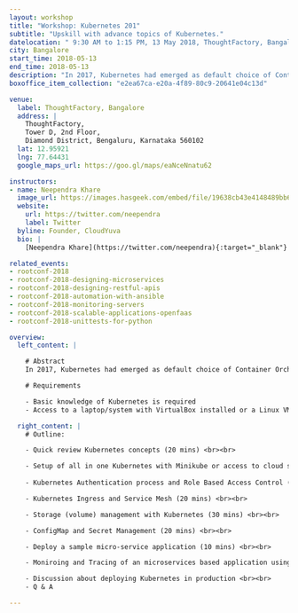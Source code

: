 ```yaml
---
layout: workshop
title: "Workshop: Kubernetes 201"
subtitle: "Upskill with advance topics of Kubernetes."
datelocation: " 9:30 AM to 1:15 PM, 13 May 2018, ThoughtFactory, Bangalore"
city: Bangalore
start_time: 2018-05-13
end_time: 2018-05-13
description: "In 2017, Kubernetes had emerged as default choice of Container Orchestration. This workshop will look at some of the advance topics of Kubernetes like RBAC, Ingress, Storage management, Monitoring etc. "
boxoffice_item_collection: "e2ea67ca-e20a-4f89-80c9-20641e04c13d"

venue:
  label: ThoughtFactory, Bangalore
  address: |
    ThoughtFactory,
    Tower D, 2nd Floor,
    Diamond District, Bengaluru, Karnataka 560102
  lat: 12.95921
  lng: 77.64431
  google_maps_url: https://goo.gl/maps/eaNceNnatu62

instructors:
- name: Neependra Khare
  image_url: https://images.hasgeek.com/embed/file/19638cb43e4148489bb63fcaa3065836
  website: 
    url: https://twitter.com/neependra
    label: Twitter
  byline: Founder, CloudYuva
  bio: |
    [Neependra Khare](https://twitter.com/neependra){:target="_blank"} is Founder and Principal Consultant at [CloudYuga](www.cloudyuga.guru){:target="_blank"}. CloudYuga provides training and consulting on Docker, Kubernetes, CoreOS, GO Programming etc. He is one of the [Docker Captain](https://www.docker.com/community/docker-captains){:target="_blank"} as well and running [Docker Meetup Group in Bangalore](https://www.meetup.com/Docker-Bangalore/){target="_target"} for 4 years. In 2015 he authored a book on Docker, [Docker Cookbook](https://www.packtpub.com/virtualization-and-cloud/docker-cookbook){:target="_blank"}. In 2016 he co-authored a course on [Cloud Infrastructure Technologies at Edx for Linux Foundation](https://www.edx.org/course/introduction-cloud-infrastructure-linuxfoundationx-lfs151-x){:target="_blank"}. Last year he launched few [container ralated courses](https://school.cloudyuga.guru/){:target="_blank"}, including [Introduction to Kubernetes course](https://www.edx.org/course/introduction-to-kubernetes){:target="_blank"} on Edx for The Linux Foundation.

related_events:
- rootconf-2018
- rootconf-2018-designing-microservices
- rootconf-2018-designing-restful-apis
- rootconf-2018-automation-with-ansible
- rootconf-2018-monitoring-servers
- rootconf-2018-scalable-applications-openfaas
- rootconf-2018-unittests-for-python

overview:
  left_content: |

    # Abstract
    In 2017, Kubernetes had emerged as default choice of Container Orchestration. This workshop will look at some of the advance topics of Kubernetes like RBAC, Ingress, Storage management, Monitoring etc. 

    # Requirements

    - Basic knowledge of Kubernetes is required
    - Access to a laptop/system with VirtualBox installed or a Linux VM

  right_content: |
    # Outline:

    - Quick review Kubernetes concepts (20 mins) <br><br>

    - Setup of all in one Kubernetes with Minikube or access to cloud setup would be provided (10-15 mins) <br><br>
    
    - Kubernetes Authentication process and Role Based Access Control (20 mins) <br><br>

    - Kubernetes Ingress and Service Mesh (20 mins) <br><br>

    - Storage (volume) management with Kubernetes (30 mins) <br><br>

    - ConfigMap and Secret Management (20 mins) <br><br>

    - Deploy a sample micro-service application (10 mins) <br><br>

    - Moniroing and Tracing of an microservices based application using Prometheus and OpenTracing (30 mins) <br><br>

    - Discussion about deploying Kubernetes in production <br><br>
    - Q & A 

---
```

